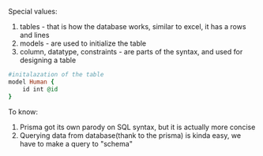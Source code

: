 Special values:
1. tables - that is how the database works, similar to excel, it has a rows and lines
2. models - are used to initialize the table
3. column, datatype, constraints - are parts of the syntax, and used for designing a table 
```ruby  
#initalazation of the table 
model Human {
	id int @id
}
```

To know: 
1. Prisma got its own parody on SQL syntax, but it is actually more concise 
2. Querying data from database(thank to the prisma) is kinda easy, we have to make a query to "schema" 